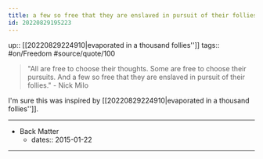 ```yaml
---
title: a few so free that they are enslaved in pursuit of their follies''
id: 20220829195223
---
```

up:: [[20220829224910|evaporated in a thousand follies'']]
tags:: #on/Freedom #source/quote/100 

> "All are free to choose their thoughts. Some are free to choose their pursuits. And a few so free that they are enslaved in pursuit of their follies." - Nick Milo

I'm sure this was inspired by [[20220829224910|evaporated in a thousand follies'']].

---

- Back Matter
	- dates:: 2015-01-22

---